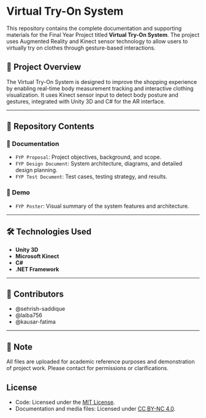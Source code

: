 # Virtual Try-On System

This repository contains the complete documentation and supporting materials for the Final Year Project titled **Virtual Try-On System**. The project uses Augmented Reality and Kinect sensor technology to allow users to virtually try on clothes through gesture-based interactions.

## 📄 Project Overview

The Virtual Try-On System is designed to improve the shopping experience by enabling real-time body measurement tracking and interactive clothing visualization. It uses Kinect sensor input to detect body posture and gestures, integrated with Unity 3D and C# for the AR interface.

---

## 📁 Repository Contents

### 📘 Documentation
- `FYP Proposal`: Project objectives, background, and scope.
- `FYP Design Document`: System architecture, diagrams, and detailed design planning.
- `FYP Test Document`: Test cases, testing strategy, and results.

### 🎥 Demo 
- `FYP Poster`: Visual summary of the system features and architecture.

---

## 🛠 Technologies Used

- **Unity 3D**
- **Microsoft Kinect**
- **C#**
- **.NET Framework**

---

## 🤝 Contributors

- @sehrish-saddique  
- @laiba756
- @kausar-fatima

---

## 📌 Note

All files are uploaded for academic reference purposes and demonstration of project work. Please contact for permissions or clarifications.
## License

- Code: Licensed under the [MIT License](LICENSE).
- Documentation and media files: Licensed under [CC BY-NC 4.0](https://creativecommons.org/licenses/by-nc/4.0/).
